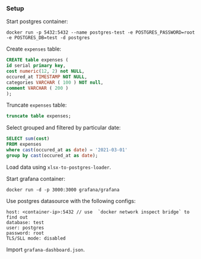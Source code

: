 
### Setup

Start postgres container:
```
docker run -p 5432:5432 --name postgres-test -e POSTGRES_PASSWORD=root -e POSTGRES_DB=test -d postgres
```

Create `expenses` table:

```sql
CREATE table expenses (
id serial primary key,
cost numeric(12, 2) not NULL,
occured_at TIMESTAMP NOT NULL,
categories VARCHAR ( 100 ) NOT null,
comment VARCHAR ( 200 )
);
```

Truncate `expenses` table:

```sql
truncate table expenses;
```

Select grouped and filtered by particular date:

```sql
SELECT sum(cost)
FROM expenses
where cast(occured_at as date) = '2021-03-01'
group by cast(occured_at as date);
```

Load data using `xlsx-to-postgres-loader`.

Start grafana container:
```
docker run -d -p 3000:3000 grafana/grafana
```

Use postgres datasource with the following configs:
```
host: <container-ip>:5432 // use  `docker network inspect bridge` to find out
database: test
user: postgres
password: root
TLS/SLL mode: disabled 
```

Import `grafana-dashboard.json`.